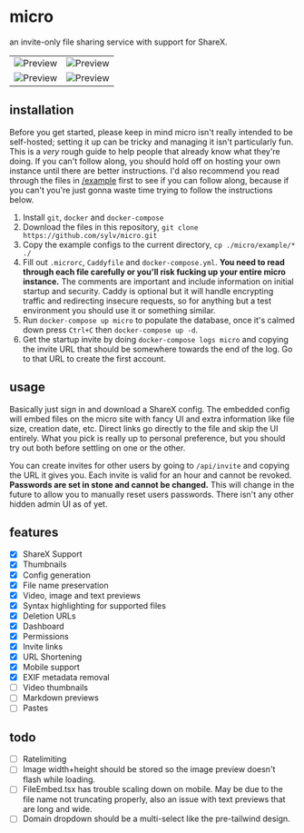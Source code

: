# micro

an invite-only file sharing service with support for ShareX.

<table>
  <tr>
    <td><img src="https://i.imgur.com/DDVsnci.png" title="Preview" alt="Preview"></td>
    <td><img src="https://i.imgur.com/21rYxiu.png" title="Preview" alt="Preview"></td>
   </tr> 
  </tr>
  <tr>
    <td><img src="https://i.imgur.com/WJ72q4q.png" title="Preview" alt="Preview"></td>
    <td><img src="https://i.imgur.com/8gjY8FK.png" title="Preview" alt="Preview"></td>
   </tr> 
  </tr>
</table>

## installation

Before you get started, please keep in mind micro isn't really intended to be self-hosted; setting it up can be tricky and managing it isn't particularly fun. This is a *very* rough guide to help people that already know what they're doing. If you can't follow along, you should hold off on hosting your own instance until there are better instructions. I'd also recommend you read through the files in [/example](/example) first to see if you can follow along, because if you can't you're just gonna waste time trying to follow the instructions below.

1. Install `git`, `docker` and `docker-compose`
2. Download the files in this repository, `git clone https://github.com/sylv/micro.git`
3. Copy the example configs to the current directory, `cp ./micro/example/* ./`
4. Fill out `.microrc`, `Caddyfile` and `docker-compose.yml`. **You need to read through each file carefully or you'll risk fucking up your entire micro instance.** The comments are important and include information on initial startup and security. Caddy is optional but it will handle encrypting traffic and redirecting insecure requests, so for anything but a test environment you should use it or something similar.
5. Run `docker-compose up micro` to populate the database, once it's calmed down press `Ctrl+C` then `docker-compose up -d`.
6. Get the startup invite by doing `docker-compose logs micro` and copying the invite URL that should be somewhere towards the end of the log. Go to that URL to create the first account.

## usage

Basically just sign in and download a ShareX config. The embedded config will embed files on the micro site with fancy UI and extra information like file size, creation date, etc. Direct links go directly to the file and skip the UI entirely. What you pick is really up to personal preference, but you should try out both before settling on one or the other.

You can create invites for other users by going to `/api/invite` and copying the URL it gives you. Each invite is valid for an hour and cannot be revoked. **Passwords are set in stone and cannot be changed.** This will change in the future to allow you to manually reset users passwords. There isn't any other hidden admin UI as of yet.

 
## features

- [x] ShareX Support
- [x] Thumbnails
- [x] Config generation
- [x] File name preservation
- [x] Video, image and text previews
- [x] Syntax highlighting for supported files
- [x] Deletion URLs
- [x] Dashboard
- [x] Permissions
- [x] Invite links
- [x] URL Shortening
- [X] Mobile support
- [X] EXIF metadata removal
- [ ] Video thumbnails
- [ ] Markdown previews
- [ ] Pastes

## todo

- [ ] Ratelimiting
- [ ] Image width+height should be stored so the image preview doesn't flash while loading.
- [ ] FileEmbed.tsx has trouble scaling down on mobile. May be due to the file name not truncating properly, also an issue with text previews that are long and wide.
- [ ] Domain dropdown should be a multi-select like the pre-tailwind design.